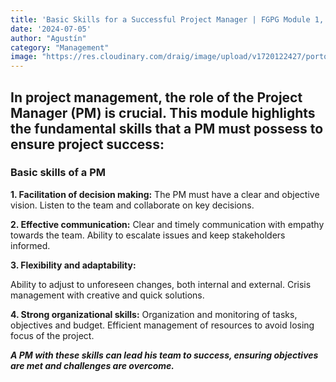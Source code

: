 ```yaml
---
title: 'Basic Skills for a Successful Project Manager | FGPG Module 1, SubModule 2'
date: '2024-07-05'
author: "Agustín"
category: "Management"
image: "https://res.cloudinary.com/draig/image/upload/v1720122427/portolio-personal/blog/htxiskelp7kcea0vlduy.webp"
---
```

## In project management, the role of the Project Manager (PM) is crucial. This module highlights the fundamental skills that a PM must possess to ensure project success:

### Basic skills of a PM

**1. Facilitation of decision making:**
The PM must have a clear and objective vision.
Listen to the team and collaborate on key decisions.

**2. Effective communication:**
Clear and timely communication with empathy towards the team.
Ability to escalate issues and keep stakeholders informed.

**3. Flexibility and adaptability:**

Ability to adjust to unforeseen changes, both internal and external.
Crisis management with creative and quick solutions.

**4. Strong organizational skills:**
Organization and monitoring of tasks, objectives and budget.
Efficient management of resources to avoid losing focus of the project.


***A PM with these skills can lead his team to success, ensuring objectives are met and challenges are overcome.***